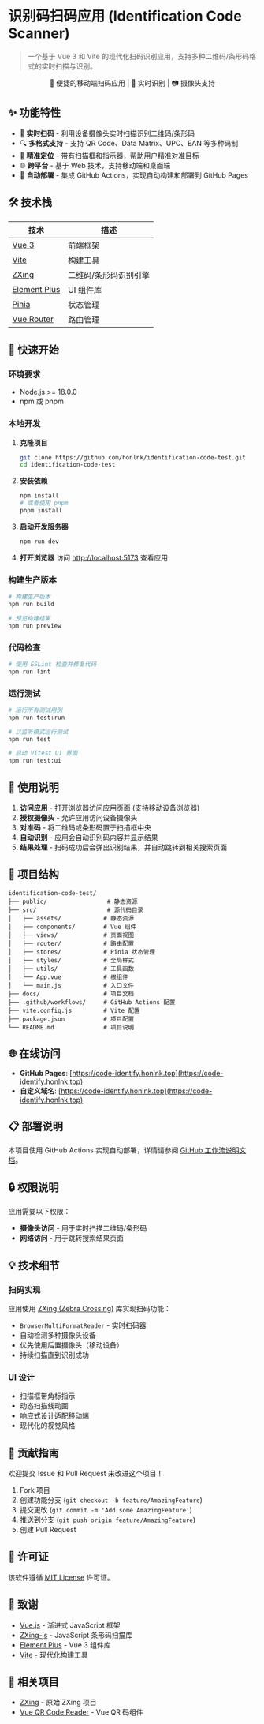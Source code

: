# 识别码扫码应用 (Identification Code Scanner)

> 一个基于 Vue 3 和 Vite 的现代化扫码识别应用，支持多种二维码/条形码格式的实时扫描与识别。

<div align="center">
  <p>📱 便捷的移动端扫码应用 | 🔄 实时识别 | 📷 摄像头支持</p>
</div>

## ✨ 功能特性

- 📸 **实时扫码** - 利用设备摄像头实时扫描识别二维码/条形码
- 🔍 **多格式支持** - 支持 QR Code、Data Matrix、UPC、EAN 等多种码制
- 🎯 **精准定位** - 带有扫描框和指示器，帮助用户精准对准目标
- 🌐 **跨平台** - 基于 Web 技术，支持移动端和桌面端
- 🚀 **自动部署** - 集成 GitHub Actions，实现自动构建和部署到 GitHub Pages

## 🛠 技术栈

<div align="center">

| 技术 | 描述 |
|------|------|
| [Vue 3](https://vuejs.org/) | 前端框架 |
| [Vite](https://vitejs.dev/) | 构建工具 |
| [ZXing](https://github.com/zxing-js/library) | 二维码/条形码识别引擎 |
| [Element Plus](https://element-plus.org/) | UI 组件库 |
| [Pinia](https://pinia.vuejs.org/) | 状态管理 |
| [Vue Router](https://router.vuejs.org/) | 路由管理 |

</div>

## 🚀 快速开始

### 环境要求

- Node.js >= 18.0.0
- npm 或 pnpm

### 本地开发

1. **克隆项目**
   ```bash
   git clone https://github.com/honlnk/identification-code-test.git
   cd identification-code-test
   ```

2. **安装依赖**
   ```bash
   npm install
   # 或者使用 pnpm
   pnpm install
   ```

3. **启动开发服务器**
   ```bash
   npm run dev
   ```

4. **打开浏览器**
   访问 [http://localhost:5173](http://localhost:5173) 查看应用

### 构建生产版本

```bash
# 构建生产版本
npm run build

# 预览构建结果
npm run preview
```

### 代码检查

```bash
# 使用 ESLint 检查并修复代码
npm run lint
```

### 运行测试

```bash
# 运行所有测试用例
npm run test:run

# 以监听模式运行测试
npm run test

# 启动 Vitest UI 界面
npm run test:ui
```

## 📱 使用说明

1. **访问应用** - 打开浏览器访问应用页面 (支持移动设备浏览器)
2. **授权摄像头** - 允许应用访问设备摄像头
3. **对准码** - 将二维码或条形码置于扫描框中央
4. **自动识别** - 应用会自动识别码内容并显示结果
5. **结果处理** - 扫码成功后会弹出识别结果，并自动跳转到相关搜索页面

## 🔧 项目结构

```
identification-code-test/
├── public/                 # 静态资源
├── src/                    # 源代码目录
│   ├── assets/            # 静态资源
│   ├── components/        # Vue 组件
│   ├── views/             # 页面视图
│   ├── router/            # 路由配置
│   ├── stores/            # Pinia 状态管理
│   ├── styles/            # 全局样式
│   ├── utils/             # 工具函数
│   └── App.vue            # 根组件
│   └── main.js            # 入口文件
├── docs/                  # 项目文档
├── .github/workflows/     # GitHub Actions 配置
├── vite.config.js         # Vite 配置
├── package.json           # 项目配置
└── README.md              # 项目说明
```

## 🌐 在线访问

- **GitHub Pages**: [https://code-identify.honlnk.top](https://code-identify.honlnk.top)
- **自定义域名**: [https://code-identify.honlnk.top](https://code-identify.honlnk.top)

## 📋 部署说明

本项目使用 GitHub Actions 实现自动部署，详情请参阅 [GitHub 工作流说明文档](./docs/github-workflow-explanation.md)。

## 🔒 权限说明

应用需要以下权限：
- **摄像头访问** - 用于实时扫描二维码/条形码
- **网络访问** - 用于跳转搜索结果页面

## 💡 技术细节

### 扫码实现

应用使用 [ZXing (Zebra Crossing)](https://github.com/zxing-js/library) 库实现扫码功能：

- `BrowserMultiFormatReader` - 实时扫码器
- 自动检测多种摄像头设备
- 优先使用后置摄像头（移动设备）
- 持续扫描直到识别成功

### UI 设计

- 扫描框带角标指示
- 动态扫描线动画
- 响应式设计适配移动端
- 现代化的视觉风格

## 🤝 贡献指南

欢迎提交 Issue 和 Pull Request 来改进这个项目！

1. Fork 项目
2. 创建功能分支 (`git checkout -b feature/AmazingFeature`)
3. 提交更改 (`git commit -m 'Add some AmazingFeature'`)
4. 推送到分支 (`git push origin feature/AmazingFeature`)
5. 创建 Pull Request

## 📄 许可证

该软件遵循 [MIT License](LICENSE) 许可证。

## 🙏 致谢

- [Vue.js](https://vuejs.org/) - 渐进式 JavaScript 框架
- [ZXing-js](https://github.com/zxing-js/library) - JavaScript 条形码扫描库
- [Element Plus](https://element-plus.org/) - Vue 3 组件库
- [Vite](https://vitejs.dev/) - 现代化构建工具

## 🔗 相关项目

- [ZXing](https://github.com/zxing/zxing) - 原始 ZXing 项目
- [Vue QR Code Reader](https://github.com/gruhn/vue-qrcode-reader) - Vue QR 码组件
